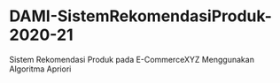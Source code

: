 # DAMI-SistemRekomendasiProduk-2020-21
Sistem Rekomendasi Produk pada E-CommerceXYZ Menggunakan Algoritma Apriori
